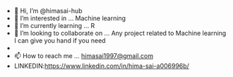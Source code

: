 - 👋 Hi, I’m @himasai-hub
- 👀 I’m interested in ... Machine learning
- 🌱 I’m currently learning ... R
- 💞️ I’m looking to collaborate on ... Any project related to Machine learning I can give you hand if you need
- 
- 📫 How to reach me ... himasai1997@gmail.com
- LINKEDIN:https://www.linkedin.com/in/hima-sai-a006996b/

<!---
himasai-hub/himasai-hub is a ✨ special ✨ repository because its `README.md` (this file) appears on your GitHub profile.
You can click the Preview link to take a look at your changes.
--->
